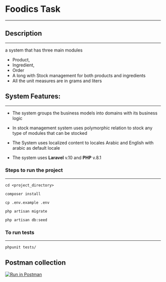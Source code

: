 # Foodics Task

--- 

## Description

---
a system that has three main modules

- Product,
- Ingredient,
- Order
- A long with Stock management for both products and
  ingredients
- All the unit measures are in grams and liters

## System Features:

---

- The system groups the business models into domains with its business logic

- In stock management system uses polymorphic relation to stock any type of modules that can be stocked

- The System uses localized content to locales Arabic and English with arabic as default locale

- The system uses **Laravel** v.10 and **PHP** v.8.1

### Steps to run the project

---

    cd <project_directory>

    composer install

    cp .env.example .env

    php artisan migrate

    php artisan db:seed 

### To run tests

---

    phpunit tests/

## Postman collection

[![Run in Postman](https://run.pstmn.io/button.svg)](https://app.getpostman.com/run-collection/740199-fa6df755-28f1-464f-b4f0-015e38787201?action=collection%2Ffork&source=rip_markdown&collection-url=entityId%3D740199-fa6df755-28f1-464f-b4f0-015e38787201%26entityType%3Dcollection%26workspaceId%3D1a73e2b3-b2a4-4c3e-ba78-134d9fc6b81a)
